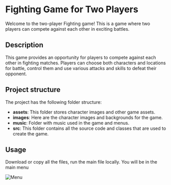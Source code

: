 # Fighting Game for Two Players

Welcome to the two-player Fighting game! This is a game where two players can compete against each other in exciting battles.

## Description

This game provides an opportunity for players to compete against each other in fighting matches. Players can choose both characters and locations for battle, control them and use various attacks and skills to defeat their opponent.

## Project structure

The project has the following folder structure:

- **assets**: This folder stores character images and other game assets.
- **images**: Here are the character images and backgrounds for the game.
- **music**: Folder with music used in the game and menus.
- **src**: This folder contains all the source code and classes that are used to create the game.
  
## Usage

Download or copy all the files, run the main file locally. You will be in the main menu

![Menu](https://github.com/myryota/py-project/tree/dev/docs/1.png)

